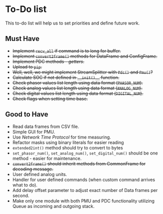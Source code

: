 # To-Do list #

This to-do list will help us to set priorities and define future work.

## Must Have ##

* ~~Implement `recv_all` if command is to long for buffer.~~
* ~~Implement `convert2frame()` methods for DataFrame and ConfigFrame.~~
* ~~Implement PDC methods - *getters*.~~
* ~~Upload to `pip`.~~
* ~~Well, well, we might implement StreamSplitter with `Pdc()` and `Pmu()`?~~
* ~~Calculate SOC if not defined in `__init()__` function.~~
* ~~Check phasor values list length using data format (`PHASOR_NUM`).~~
* ~~Check analog values list length using data format (`ANALOG_NUM`).~~
* ~~Check digital values list length using data format (`DIGITAL_NUM`).~~
* ~~Check flags when setting time base.~~

## Good to Have ##

* Read data frames from CSV file.
* Simple GUI for PMU.
* Use *Network Time Protocol* for time measuring.
* Refactor masks using binary literals for easier reading
* `extended2int()` method should try to convert to bytes
* `set_phasor_num()`, `set_analog_num()`, `set_digital_num()` should be
one method - easier for maintenance.
* ~~`convert2frame()` should inherit methods from CommonFrame for decoding
 message.~~
* User defined analog units.
* Handler for user defined commands (when custom command arrives
what to do).
* Add delay offset parameter to adjust exact number of Data frames
per second.
* Make only one module with both PMU and PDC functionality utilizing
Queue as incoming and outgoing stack.
